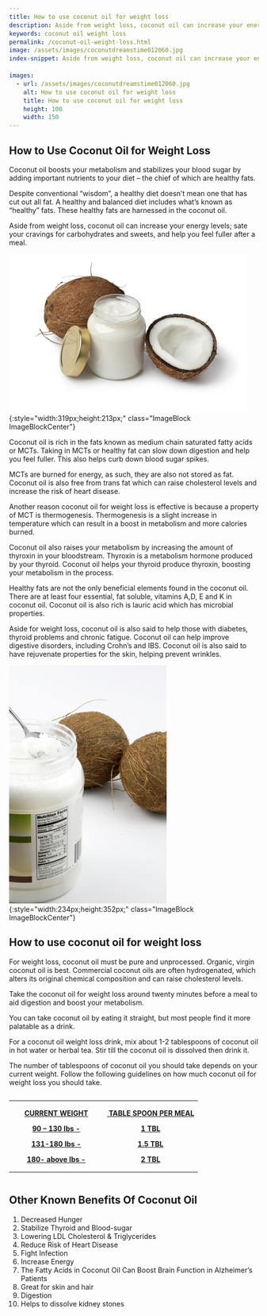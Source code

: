 ```yaml
---
title: How to use coconut oil for weight loss
description: Aside from weight loss, coconut oil can increase your energy levels; sate your cravings for carbohydrates and sweets, and help you feel fuller after a meal.
keywords: coconut oil weight loss
permalink: /coconut-oil-weight-loss.html
image: /assets/images/coconutdreamstime012060.jpg
index-snippet: Aside from weight loss, coconut oil can increase your energy levels; sate your cravings for carbohydrates and sweets, and help you feel fuller after a meal.

images:
  - url: /assets/images/coconutdreamstime012060.jpg
    alt: How to use coconut oil for weight loss
    title: How to use coconut oil for weight loss
    height: 100 
    width: 150
---
```


## How to Use Coconut Oil for Weight Loss
Coconut oil boosts your metabolism and stabilizes your blood sugar by adding important nutrients to your diet – the chief of which are healthy fats.

Despite conventional “wisdom”, a healthy diet doesn’t mean one that has cut out all fat.  A healthy and balanced diet includes what’s known as “healthy” fats.  These healthy fats are harnessed in the coconut oil.

Aside from weight loss, coconut oil can increase your energy levels; sate your cravings for carbohydrates and sweets, and help you feel fuller after a meal.

![Welcome to how to lose weight with coconut oil](/assets/images/coconutdreamstime012060.jpg){:style="width:319px;height:213px;" class="ImageBlock ImageBlockCenter"}
<div class="clearfix"></div>
Coconut oil is rich in the fats known as medium chain saturated fatty acids or MCTs.  Taking in MCTs or healthy fat can slow down digestion and help you feel fuller.   This also helps curb down blood sugar spikes.

MCTs are burned for energy, as such, they are also not stored as fat.  Coconut oil is also free from trans fat which can raise cholesterol levels and increase the risk of heart disease.

Another reason coconut oil for weight loss is effective is because a property of MCT is thermogenesis.  Thermogenesis is a slight increase in temperature which can result in a boost in metabolism and more calories burned.

Coconut oil also raises your metabolism by increasing the amount of thyroxin in your bloodstream.  Thyroxin is a metabolism hormone produced by your thyroid.  Coconut oil helps your thyroid produce thyroxin, boosting your metabolism in the process.

Healthy fats are not the only beneficial elements found in the coconut oil.  There are at least four essential, fat soluble, vitamins A,D, E and K in coconut oil.  Coconut oil is also rich is lauric acid which has microbial properties. 

Aside for weight loss, coconut oil is also said to help those with diabetes, thyroid problems and chronic fatigue.  Coconut oil can help improve digestive disorders, including Crohn’s and IBS.  Coconut oil is also said to have rejuvenate properties for the skin, helping prevent wrinkles. 

![Coconut oil weight loss](/assets/images/coconutoilweightloss.jpg){:style="width:234px;height:352px;" class="ImageBlock ImageBlockCenter"}
<div class="clearfix"></div>

## How to use coconut oil for weight loss
For weight loss, coconut oil must be pure and unprocessed. Organic, virgin coconut oil is best.  Commercial coconut oils are often hydrogenated, which alters its original chemical composition and can raise cholesterol levels. 

Take the coconut oil for weight loss around twenty minutes before a meal to aid digestion and boost your metabolism. 

You can take coconut oil by eating it straight, but most people find it more palatable as a drink.

For a coconut oil weight loss drink, mix about 1-2 tablespoons of coconut oil in hot water or herbal tea. Stir till the coconut oil is dissolved then drink it.

The number of tablespoons of coconut oil you should take depends on your current weight.  Follow the following guidelines on how much coconut oil for weight loss you should take.

<div style="overflow-x: auto;">
    <table class="columns_block grid_block" border="0" style="width: 100%;">
        <tbody>
            <tr>
                <td class="column_0" style="width: 50.00%;vertical-align:top;">
                    <p style="text-align: center;"><b><u>CURRENT WEIGHT</u></b></p>
                    <p style="text-align: center;"><b><u>90 – 130 lbs -</u></b></p>
                    <p style="text-align: center;"><b><u>131-180 lbs -</u></b></p>
                    <p style="text-align: center;"><u><b>180- above lbs -</b><br></u></p>
                </td>
                <td class="column_1" style="width: 50%;vertical-align:top;">
                    <p style="text-align: center;"><b><u>&nbsp;TABLE SPOON PER MEAL<br></u></b></p>
                    <p style="text-align: center;"><b><u>1 TBL</u></b></p>
                    <p style="text-align: center;"><b><u>1.5 TBL</u></b></p>
                    <p style="text-align: center;"><b><u>2 TBL</u></b></p>
                </td>
            </tr>
        </tbody>
    </table>
</div>

## Other Known Benefits Of Coconut Oil
1. Decreased Hunger
2. Stabilize Thyroid and Blood-sugar
3. Lowering LDL Cholesterol & Triglycerides
4. Reduce Risk of Heart Disease
5. Fight Infection
6. Increase Energy
7. The Fatty Acids in Coconut Oil Can Boost Brain Function in Alzheimer’s Patients
8. Great for skin and hair
9. Digestion
10. Helps to dissolve kidney stones
